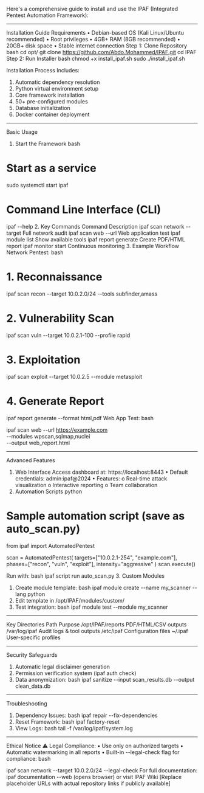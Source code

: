 


Here's a comprehensive guide to install and use the IPAF (Integrated Pentest Automation Framework):
________________________________________
Installation Guide
Requirements
•	Debian-based OS (Kali Linux/Ubuntu recommended)
•	Root privileges
•	4GB+ RAM (8GB recommended)
•	20GB+ disk space
•	Stable internet connection
Step 1: Clone Repository
bash
cd opt/
git clone https://github.com/Abdo.Mohammed/IPAF.git
cd IPAF
Step 2: Run Installer
bash
chmod +x install_ipaf.sh
sudo ./install_ipaf.sh

Installation Process Includes:
1.	Automatic dependency resolution
2.	Python virtual environment setup
3.	Core framework installation
4.	50+ pre-configured modules
5.	Database initialization
6.	Docker container deployment
________________________________________
Basic Usage
1. Start the Framework
bash
# Start as a service
sudo systemctl start ipaf

# Command Line Interface (CLI)
ipaf --help
2. Key Commands
Command	Description
ipaf scan network --target <IP>	Full network audit
ipaf scan web --url <URL>	Web application test
ipaf module list	Show available tools
ipaf report generate	Create PDF/HTML report
ipaf monitor start	Continuous monitoring
3. Example Workflow
Network Pentest:
bash

# 1. Reconnaissance
ipaf scan recon --target 10.0.2.0/24 --tools subfinder,amass

# 2. Vulnerability Scan
ipaf scan vuln --target 10.0.2.1-100 --profile rapid

# 3. Exploitation
ipaf scan exploit --target 10.0.2.5 --module metasploit

# 4. Generate Report
ipaf report generate --format html,pdf
Web App Test:
bash

ipaf scan web --url https://example.com \
  --modules wpscan,sqlmap,nuclei \
  --output web_report.html
________________________________________
Advanced Features
1. Web Interface
Access dashboard at: https://localhost:8443
•	Default credentials: admin:ipaf@2024
•	Features:
o	Real-time attack visualization
o	Interactive reporting
o	Team collaboration
2. Automation Scripts
python

# Sample automation script (save as auto_scan.py)
from ipaf import AutomatedPentest

scan = AutomatedPentest(
    targets=["10.0.2.1-254", "example.com"],
    phases=["recon", "vuln", "exploit"],
    intensity="aggressive"
)
scan.execute()

Run with:
bash
ipaf script run auto_scan.py
3. Custom Modules
   1.	Create module template:
      bash
      ipaf module create --name my_scanner --lang python
  2.	Edit template in /opt/IPAF/modules/custom/
  3.	Test integration:
      bash
     ipaf module test --module my_scanner
________________________________________
Key Directories
Path	Purpose
/opt/IPAF/reports	PDF/HTML/CSV outputs
/var/log/ipaf	Audit logs & tool outputs
/etc/ipaf	Configuration files
~/.ipaf	User-specific profiles
________________________________________
Security Safeguards
1.	Automatic legal disclaimer generation
2.	Permission verification system (ipaf auth check)
3.	Data anonymization:
bash
ipaf sanitize --input scan_results.db --output clean_data.db
________________________________________
Troubleshooting
1.	Dependency Issues:
bash
ipaf repair --fix-dependencies
2.	Reset Framework:
bash
ipaf factory-reset
3.	View Logs:
bash
tail -f /var/log/ipaf/system.log
________________________________________
Ethical Notice
⚠️ Legal Compliance:
•	Use only on authorized targets
•	Automatic watermarking in all reports
•	Built-in --legal-check flag for compliance:
bash

ipaf scan network --target 10.0.2.0/24 --legal-check
For full documentation:
ipaf documentation --web (opens browser)
or visit IPAF Wiki
[Replace placeholder URLs with actual repository links if publicly available]
